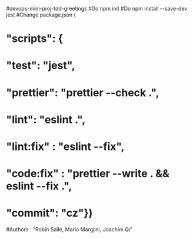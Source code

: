 #devops-mini-proj-tdd-greetings
#Do npm init
#Do npm install --save-dev jest
#Change package.json (
#    "scripts": {
#    "test": "jest",
#    "prettier": "prettier --check .",
#    "lint": "eslint .",
#    "lint:fix" : "eslint --fix",
#    "code:fix" : "prettier --write . && eslint --fix .",
#    "commit": "cz"})

#Authors : "Robin Sallé, Mario Margjini, Joachim Qi"